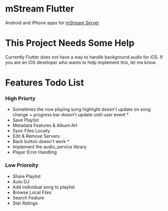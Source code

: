 # mStream Flutter

Android and iPhone apps for [mStream Server](https://github.com/IrosTheBeggar/mStream)

# This Project Needs Some Help

Currently Flutter does not have a way to handle background audio for iOS.  If you are an iOS developer who wants to help implement this, let me know.

# Features Todo List

### High Priorty
* Sometimes the now playing song highlight doesn't update on song change + progress bar doesn't update until user event *
* Save Playlist
* Metadata Features & Album Art
* Sync Files Locally
* Edit & Remove Servers
* Back button doesn't work *
* Implement the audio_service library
* Player Error Handling

### Low Prioroity
* Share Playlist
* Auto DJ
* Add individual song to playlist
* Browse Local Files
* Search Feature
* Star Ratings
